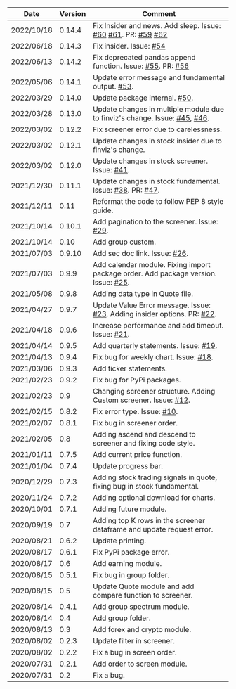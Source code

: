 | Date | Version | Comment |
| ------------- | ------------- | ------------- |
| 2022/10/18 | 0.14.4 | Fix Insider and news. Add sleep. Issue: [#60](https://github.com/lit26/finvizfinance/issues/60) [#61](https://github.com/lit26/finvizfinance/issues/61). PR: [#59](https://github.com/lit26/finvizfinance/pull/59) [#62](https://github.com/lit26/finvizfinance/pull/62)
| 2022/06/18 | 0.14.3 | Fix insider. Issue: [#54](https://github.com/lit26/finvizfinance/issues/54) |
| 2022/06/13 | 0.14.2 | Fix deprecated pandas append function. Issue: [#55](https://github.com/lit26/finvizfinance/issues/55). PR: [#56](https://github.com/lit26/finvizfinance/pull/56)
| 2022/05/06 | 0.14.1 | Update error message and fundamental output. [#53](https://github.com/lit26/finvizfinance/pull/53). |
| 2022/03/29 | 0.14.0 | Update package internal. [#50](https://github.com/lit26/finvizfinance/pull/50). |
| 2022/03/28 | 0.13.0 | Update changes in multiple module due to finviz's change. Issue: [#45](https://github.com/lit26/finvizfinance/issues/45), [#46](https://github.com/lit26/finvizfinance/issues/46). |
| 2022/03/02 | 0.12.2 | Fix screener error due to carelessness. |
| 2022/03/02 | 0.12.1 | Update changes in stock insider due to finviz's change. |
| 2022/03/02 | 0.12.0 | Update changes in stock screener. Issue: [#41](https://github.com/lit26/finvizfinance/issues/41).|
| 2021/12/30 | 0.11.1 | Update changes in stock fundamental. Issue: [#38](https://github.com/lit26/finvizfinance/issues/38). PR: [#47](https://github.com/lit26/finvizfinance/pull/37).|
| 2021/12/11 | 0.11 | Reformat the code to follow PEP 8 style guide. |
| 2021/10/14 | 0.10.1 | Add pagination to the screener. Issue: [#29](https://github.com/lit26/finvizfinance/issues/29).  |
| 2021/10/14 | 0.10 | Add group custom. |
| 2021/07/03 | 0.9.10 | Add sec doc link. Issue: [#26](https://github.com/lit26/finvizfinance/issues/26). |
| 2021/07/03 | 0.9.9 | Add calendar module. Fixing import package order. Add package version. Issue: [#25](https://github.com/lit26/finvizfinance/issues/25).|
| 2021/05/08 | 0.9.8 | Adding data type in Quote file.|
| 2021/04/27 | 0.9.7 | Update Value Error message. Issue: [#23](https://github.com/lit26/finvizfinance/issues/23). Adding insider options. PR: [#22](https://github.com/lit26/finvizfinance/pull/22). |
| 2021/04/18 | 0.9.6 | Increase performance and add timeout. Issue: [#21](https://github.com/lit26/finvizfinance/issues/21).|
| 2021/04/14 | 0.9.5 | Add quarterly statements. Issue: [#19](https://github.com/lit26/finvizfinance/issues/19).|
| 2021/04/13 | 0.9.4 | Fix bug for weekly chart. Issue: [#18](https://github.com/lit26/finvizfinance/issues/18).|
| 2021/03/06 | 0.9.3 | Add ticker statements. |
| 2021/02/23 | 0.9.2 | Fix bug for PyPi packages. |
| 2021/02/23 | 0.9 | Changing screener structure. Adding Custom screener. Issue: [#12](https://github.com/lit26/finvizfinance/issues/12).|
| 2021/02/15 | 0.8.2 | Fix error type. Issue: [#10](https://github.com/lit26/finvizfinance/issues/10). |
| 2021/02/07 | 0.8.1 | Fix bug in screener order. |
| 2021/02/05 | 0.8 | Adding ascend and descend to screener and fixing code style. |
| 2021/01/11 | 0.7.5 | Add current price function. |
| 2021/01/04 | 0.7.4 | Update progress bar. |
| 2020/12/29 | 0.7.3 | Adding stock trading signals in quote, fixing bug in stock fundamental. |
| 2020/11/24 | 0.7.2 | Adding optional download for charts. |
| 2020/10/01 | 0.7.1 | Adding future module. |
| 2020/09/19 | 0.7 | Adding top K rows in the screener dataframe and update request error. |
| 2020/08/21 | 0.6.2 | Update printing. |
| 2020/08/17 | 0.6.1 | Fix PyPi package error. |
| 2020/08/17 | 0.6 | Add earning module. |
| 2020/08/15 | 0.5.1 | Fix bug in group folder. |
| 2020/08/15 | 0.5 | Update Quote module and add compare function to screener. |
| 2020/08/14 | 0.4.1 | Add group spectrum module. |
| 2020/08/14 | 0.4 | Add group folder. |
| 2020/08/13 | 0.3 | Add forex and crypto module. |
| 2020/08/02 | 0.2.3 | Update filter in screener. |
| 2020/08/02 | 0.2.2 | Fix a bug in screen order. |
| 2020/07/31 | 0.2.1 | Add order to screen module. |
| 2020/07/31 | 0.2 | Fix a bug. |
